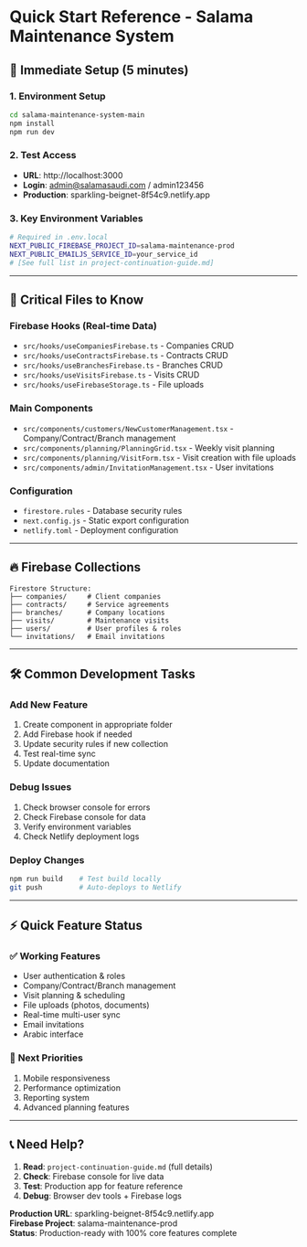 # Quick Start Reference - Salama Maintenance System

## 🚀 **Immediate Setup (5 minutes)**

### **1. Environment Setup**
```bash
cd salama-maintenance-system-main
npm install
npm run dev
```

### **2. Test Access**
- **URL**: http://localhost:3000
- **Login**: admin@salamasaudi.com / admin123456
- **Production**: sparkling-beignet-8f54c9.netlify.app

### **3. Key Environment Variables**
```bash
# Required in .env.local
NEXT_PUBLIC_FIREBASE_PROJECT_ID=salama-maintenance-prod
NEXT_PUBLIC_EMAILJS_SERVICE_ID=your_service_id
# [See full list in project-continuation-guide.md]
```

---

## 📁 **Critical Files to Know**

### **Firebase Hooks (Real-time Data)**
- `src/hooks/useCompaniesFirebase.ts` - Companies CRUD
- `src/hooks/useContractsFirebase.ts` - Contracts CRUD  
- `src/hooks/useBranchesFirebase.ts` - Branches CRUD
- `src/hooks/useVisitsFirebase.ts` - Visits CRUD
- `src/hooks/useFirebaseStorage.ts` - File uploads

### **Main Components**
- `src/components/customers/NewCustomerManagement.tsx` - Company/Contract/Branch management
- `src/components/planning/PlanningGrid.tsx` - Weekly visit planning
- `src/components/planning/VisitForm.tsx` - Visit creation with file uploads
- `src/components/admin/InvitationManagement.tsx` - User invitations

### **Configuration**
- `firestore.rules` - Database security rules
- `next.config.js` - Static export configuration
- `netlify.toml` - Deployment configuration

---

## 🔥 **Firebase Collections**

```
Firestore Structure:
├── companies/     # Client companies
├── contracts/     # Service agreements  
├── branches/      # Company locations
├── visits/        # Maintenance visits
├── users/         # User profiles & roles
└── invitations/   # Email invitations
```

---

## 🛠️ **Common Development Tasks**

### **Add New Feature**
1. Create component in appropriate folder
2. Add Firebase hook if needed
3. Update security rules if new collection
4. Test real-time sync
5. Update documentation

### **Debug Issues**
1. Check browser console for errors
2. Check Firebase console for data
3. Verify environment variables
4. Check Netlify deployment logs

### **Deploy Changes**
```bash
npm run build    # Test build locally
git push         # Auto-deploys to Netlify
```

---

## ⚡ **Quick Feature Status**

### ✅ **Working Features**
- User authentication & roles
- Company/Contract/Branch management
- Visit planning & scheduling
- File uploads (photos, documents)
- Real-time multi-user sync
- Email invitations
- Arabic interface

### 🔄 **Next Priorities**
1. Mobile responsiveness
2. Performance optimization
3. Reporting system
4. Advanced planning features

---

## 📞 **Need Help?**

1. **Read**: `project-continuation-guide.md` (full details)
2. **Check**: Firebase console for live data
3. **Test**: Production app for feature reference
4. **Debug**: Browser dev tools + Firebase logs

**Production URL**: sparkling-beignet-8f54c9.netlify.app  
**Firebase Project**: salama-maintenance-prod  
**Status**: Production-ready with 100% core features complete 